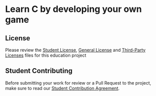 # Learn C by developing your own game

## License

Please review the [Student License](licenses/student-license.md), [General License](licenses/LICENSE.md) and [Third-Party Licenses](licenses/3rd-party-licenses.md) files for this education project

## Student Contributing

Before submitting your work for review or a Pull Request to the project, make sure to read our [Student Contribution Agreement](licenses/student-contribution.md).
